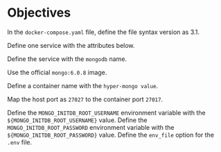 # Objectives

In the `docker-compose.yaml` file, define the file syntax version as 3.1.

Define one service with the attributes below.

Define the service with the `mongodb` name.

Use the official `mongo:6.0.8` image.

Define a container name with the `hyper-mongo value`.

Map the host port as `27027` to the container port `27017`.

Define the `MONGO_INITDB_ROOT_USERNAME` environment variable with the `${MONGO_INITDB_ROOT_USERNAME}` value.
Define the `MONGO_INITDB_ROOT_PASSWORD` environment variable with the `${MONGO_INITDB_ROOT_PASSWORD}` value.
Define the `env_file` option for the `.env` file.
